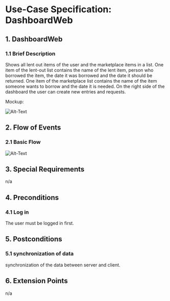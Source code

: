 # Use-Case Specification: DashboardWeb


## 1.                  DashboardWeb

### 1.1               Brief Description
Shows all lent out items of the user and the marketplace items in a list. One item of the lent-out list contains the name of the lent item, person who borrowed the item, the date it was borrowed and the date it should be returned. One item of the marketplace list contains the name of the item someone wants to borrow and the date it is needed. On the right side of the dashboard the user can create new entries and requests.

Mockup:

![Alt-Text](/recources/DashboardWebMokup-01.svg)


## 2.                  Flow of Events

### 2.1               Basic Flow

![Alt-Text](/recources/DahboardWebDiagram.svg)
	
	
## 3.                  Special Requirements
n/a


## 4.                  Preconditions

### 4.1               Log in
 The user must be logged in first.
 
 
## 5.                  Postconditions

### 5.1               synchronization of data
synchronization of the data between server and client.


## 6.                  Extension Points
n/a 


